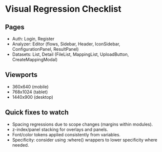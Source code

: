 # Visual Regression Checklist

## Pages
- Auth: Login, Register
- Analyzer: Editor (flows, Sidebar, Header, IconSidebar, ConfigurationPanel, ResultPanel)
- Datasets: List, Detail (FileList, MappingList, UploadButton, CreateMappingModal)

## Viewports
- 360x640 (mobile)
- 768x1024 (tablet)
- 1440x900 (desktop)

## Quick fixes to watch
- Spacing regressions due to scope changes (margins within modules).
- z-index/panel stacking for overlays and panels.
- Font/color tokens applied consistently from variables.
- Specificity: consider using :where() wrappers to lower specificity where needed.